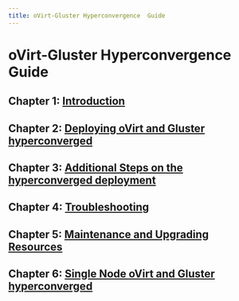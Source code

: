 ```yaml
---
title: oVirt-Gluster Hyperconvergence  Guide
---
```


# oVirt-Gluster Hyperconvergence Guide

## Chapter 1: [Introduction](chap-Introduction.html)

## Chapter 2: [Deploying oVirt and Gluster hyperconverged](chap-Deploying_Hyperconverged.html)

## Chapter 3: [Additional Steps on the hyperconverged deployment](chap-Additional_Steps.html)

## Chapter 4: [Troubleshooting](chap-Troubleshooting.html)

## Chapter 5: [Maintenance and Upgrading Resources](chap-Maintenance_and_Upgrading_Resources.html)

## Chapter 6: [Single Node oVirt and Gluster hyperconverged](chap-Single_node_hyperconverged.html)



